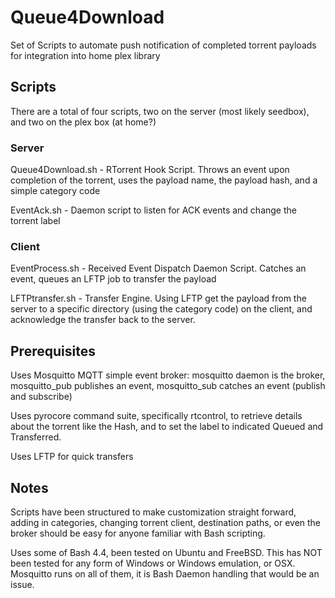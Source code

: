 # Queue4Download

Set of Scripts to automate push notification of completed torrent payloads for integration into home plex library

## Scripts

There are a total of four scripts, two on the server (most likely seedbox), and two on the plex box (at home?)

### Server

Queue4Download.sh - RTorrent Hook Script. Throws an event upon completion of the torrent, uses the payload name, the payload hash, and a simple category code

EventAck.sh - Daemon script to listen for ACK events and change the torrent label

### Client

EventProcess.sh - Received Event Dispatch Daemon Script. Catches an event, queues an LFTP job to transfer the payload

LFTPtransfer.sh - Transfer Engine. Using LFTP get the payload from the server to a specific directory (using the category code) on the client, and acknowledge the transfer back to the server.

## Prerequisites

Uses Mosquitto MQTT simple event broker: mosquitto daemon is the broker, mosquitto_pub publishes an event, mosquitto_sub catches an event (publish and subscribe)

Uses pyrocore command suite, specifically rtcontrol, to retrieve details about the torrent like the Hash, and to set the label to indicated Queued and Transferred.

Uses LFTP for quick transfers

## Notes

Scripts have been structured to make customization straight forward, adding in categories, changing torrent client, destination paths, or even the broker should be easy for anyone familiar with Bash scripting.

Uses some of Bash 4.4, been tested on Ubuntu and FreeBSD. This has NOT been tested for any form of Windows or Windows emulation, or OSX. Mosquitto runs on all of them, it is Bash Daemon handling that would be an issue.
